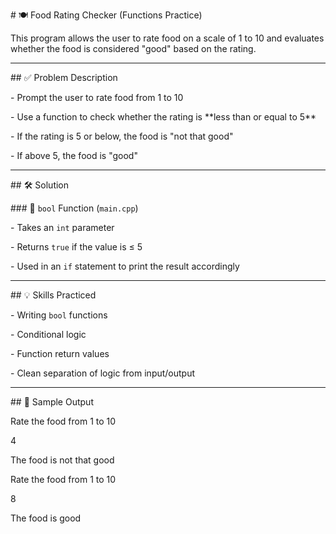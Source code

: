 \# 🍽️ Food Rating Checker (Functions Practice)



This program allows the user to rate food on a scale of 1 to 10 and evaluates whether the food is considered "good" based on the rating.



---



\## ✅ Problem Description



\- Prompt the user to rate food from 1 to 10  

\- Use a function to check whether the rating is \*\*less than or equal to 5\*\*

\- If the rating is 5 or below, the food is "not that good"

\- If above 5, the food is "good"



---



\## 🛠️ Solution



\### 🧠 `bool` Function (`main.cpp`)



\- Takes an `int` parameter  

\- Returns `true` if the value is ≤ 5  

\- Used in an `if` statement to print the result accordingly



---



\## 💡 Skills Practiced



\- Writing `bool` functions  

\- Conditional logic  

\- Function return values  

\- Clean separation of logic from input/output



---



\## 💬 Sample Output



Rate the food from 1 to 10

4

The food is not that good



Rate the food from 1 to 10

8

The food is good

